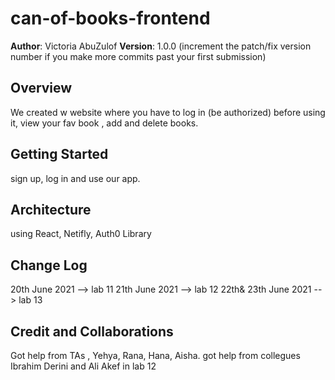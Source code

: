 # can-of-books-frontend

**Author**: Victoria AbuZulof
**Version**: 1.0.0 (increment the patch/fix version number if you make more commits past your first submission)

## Overview

We created w website where you have to log in (be authorized) before using it, view your fav book , add and delete books.

## Getting Started

sign up, log in and use our app.

## Architecture

using React, Netifly, Auth0 Library

## Change Log

20th June 2021 --> lab 11
21th June 2021 --> lab 12
22th& 23th June 2021 --> lab 13

## Credit and Collaborations

Got help from TAs , Yehya, Rana, Hana, Aisha.
got help from collegues Ibrahim Derini and Ali Akef in lab 12